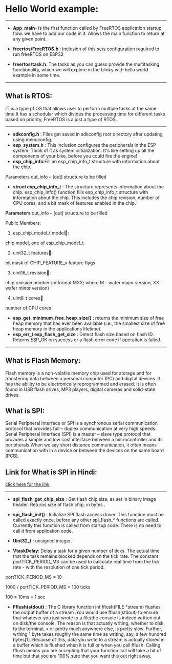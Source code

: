 # Hello World example:
---
- **App_main**- is the first function called by FreeRTOS application startup  flow. we have to add our code in it. Allows the main function to return at any given point.

 - **freertos/FreeRTOS.h** : Inclusion of this sets configuration required to run freeRTOS on ESP32

- **freertos/task.h**: The tasks as you can guess provide the multitasking functionality, which we will explore in the blinky with hello world example in some time.
---
## What is RTOS: 
IT is a type pf OS  that allows user to perform multiple tasks at the same time.It has a schedular which divides the processing time for different tasks based on priority, FreeRTOS is a just a type of RTOS.

---
- **sdkconfig.h** : Files get saved in sdkconfig root directory after updating using menuconfig.
- **esp_system.h** : This inclusion configures the peripherals in the ESP system. Think of it as system initialization. It's like setting up all the components of your bike, before you could fire the engine!
-  **esp_chip_info**:Fill an esp_chip_info_t structure with information about the chip. 

Parameters 
out_info – [out] structure to be filled 

- **struct esp_chip_info_t** : The structure represents information about the chip. esp_chip_info() function fills esp_chip_info_t structure with information about the chip. This includes the chip revision, number of CPU cores, and a bit mask of features enabled in the chip. 

**Parameters**
out_info – [out] structure to be filled 

Public Members:

1. esp_chip_model_t model:

chip model, one of esp_chip_model_t 

2. uint32_t features:

bit mask of CHIP_FEATURE_x feature flags 

3. uint16_t revision:

chip revision number (in format MXX; where M - wafer major version, XX - wafer minor version) 

4. uint8_t cores

number of CPU cores 

-  **esp_get_minimum_free_heap_size()** : returns the minimum size of free heap memory that has ever been available (i.e., the smallest size of free heap memory in the applications lifetime).
- **esp_err_t esp_flash_get_size** : Detect flash size based on flash ID. Returns ESP_OK on success or a flash error code if operation is failed.
---
## What is Flash Memory:

Flash memory is a non-volatile memory chip used for storage and for transfering data between a personal computer (PC) and digital devices. It has the ability to be electronically reprogrammed and erased. It is often found in USB flash drives, MP3 players, digital cameras and solid-state drives.

## What is SPI:

Serial Peripheral Interface or SPI is a synchronous serial communication protocol that provides full – duplex communication at very high speeds. Serial Peripheral Interface (SPI) is a master – slave type protocol that provides a simple and low cost interface between a microcontroller and its peripherals.When we say short distance communication, it often means communication with in a device or between the devices on the same board (PCB).

## Link for What is SPI in Hindi:

[ click here for the link ]( https://youtu.be/kwmteqdmfNU )  

---
- **spi_flash_get_chip_size** : 
Get flash chip size, as set in binary image header. Returns
    size of flash chip, in bytes .

- **spi_flash_init()** : Initialize SPI flash access driver.
 This function must be called exactly once, before any other spi_flash_* functions are called. Currently this function is called from startup code. There is no need to call it from application code.

- **Uint32_t** : unsigned integer.
- **VtaskDelay**: Delay a task for a given number of ticks. The actual time that the task remains blocked depends on the tick rate. The constant portTICK_PERIOD_MS can be used to calculate real time from the tick rate - with the resolution of one tick period.

portTICK_PERIOD_MS = 10

1000 / portTICK_PERIOD_MS = 100 ticks

100 * 10ms = 1 sec

- **Fflush(stdout)** : The C library function int fflush(FILE *stream) flushes the output buffer of a stream .You would use fflush(stdout) to ensure that whatever you just wrote to a file/the console is indeed written out on disk/the console. The reason is that actually writing, whether to disk, to the terminal,    • or pretty much anywhere else, is pretty slow. Further, writing 1 byte takes roughly the same time as writing, say, a few hundred bytes[1]. Because of this, data you write to a stream is actually stored in a buffer which is flushed when it is full or when you call fflush. Calling fflush means you are accepting that your function call will take a bit of time but that you are 100% sure that you want this out right away.

 


    
    


